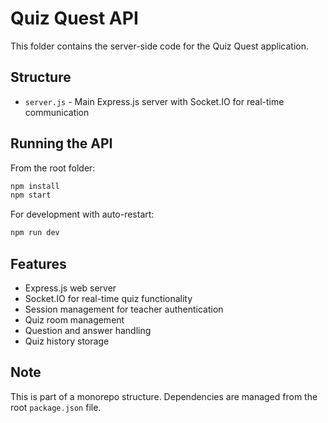 # Quiz Quest API

This folder contains the server-side code for the Quiz Quest application.

## Structure

- `server.js` - Main Express.js server with Socket.IO for real-time communication

## Running the API

From the root folder:
```bash
npm install
npm start
```

For development with auto-restart:
```bash
npm run dev
```

## Features

- Express.js web server
- Socket.IO for real-time quiz functionality
- Session management for teacher authentication
- Quiz room management
- Question and answer handling
- Quiz history storage

## Note

This is part of a monorepo structure. Dependencies are managed from the root `package.json` file.
